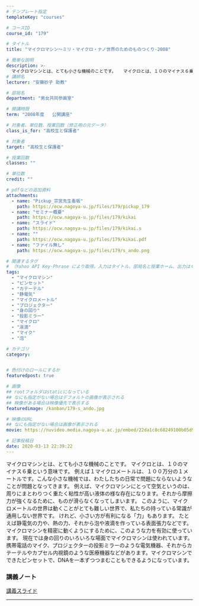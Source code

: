 ```yaml
---
# テンプレート指定
templateKey: "courses"

# コースID
course_id: "179"

# タイトル
title: "マイクロマシン〜ミリ・マイクロ・ナノ世界のためのものつくり-2008"

# 簡単な説明
description: >-
  マイクロマシンとは、とても小さな機械のことです。 　マイクロとは、１０のマイナス６乗という意味です。  　例えば１マイクロメートルは、１００万分の１メートルです。こんな小さな機械では、わたしたちの日常で問題にならないようなことが問題となってきます。 　例えば、マイクロマシンにとって空気というのは、周りにまとわりつく重たく粘性が高い液体の様な存在になります。それから摩擦力が強くなるために ....
# 講師名
lecturer: "安藤妙子 助教"

# 部局名
department: "男女共同参画室"

# 開講時限
term: "2008年度	公開講座"

# 対象者、単位数、授業回数（修正用の元データ）
class_is_for: "高校生と保護者"

# 対象者
target: "高校生と保護者"

# 授業回数
classes: ""

# 単位数
credit: ""

# pdfなどの追加資料
attachments:
  - name: "Pickup_宗宮先生看板" 
    path: https://ocw.nagoya-u.jp/files/179/pickup_179
  - name: "セミナー概要" 
    path: https://ocw.nagoya-u.jp/files/179/kikai
  - name: "スライド" 
    path: https://ocw.nagoya-u.jp/files/179/kikai.s
  - name: "" 
    path: https://ocw.nagoya-u.jp/files/179/kikai.pdf
  - name: "ファイル無し" 
    path: https://ocw.nagoya-u.jp/files/179/s_ando.png

# 関連するタグ
# （Yahoo API Key-Phrase により取得。入力はタイトル、部局名と授業ホーム、出力はキーフレーズ（tags））
tags:
  - "マイクロマシン"
  - "ピンセット"
  - "カテーテル"
  - "静電気"
  - "マイクロメートル"
  - "プロジェクター"
  - "身の回り"
  - "投影ミラー"
  - "マイクロ"
  - "液滴"
  - "マイク"
  - "泡"

# カテゴリ
category:


# 色付けのロールにするか
featuredpost: true

# 画像
## rootフォルダはstaticになっている
## なにも指定がない場合はデフォルトの画像が表示される
## 映像がある場合は映像優先で表示する
featuredimage: /kanban/179-s_ando.jpg

# 映像のURL
## なにも指定がない場合は画像が表示される
movie: https://nuvideo.media.nagoya-u.ac.jp/embed/22da1c8c68249100b05d9c602ed8664117c2927e

# 記事投稿日
date: 2020-03-13 22:39:22
---
```


マイクロマシンとは、とても小さな機械のことです。 マイクロとは、１０のマイナス６乗という意味です。 例えば１マイクロメートルは、１００万分の１メートルです。こんな小さな機械では、わたしたちの日常で問題にならないようなことが問題となってきます。  例えば、マイクロマシンにとって空気というのは、周りにまとわりつく重たく粘性が高い液体の様な存在になります。それから摩擦力が強くなるために、ものが滑らなくなってしまいます。  このように、マイクロメートルの世界は動くことがとても難しい世界で、私たちの持っている常識が通用しない世界です。  けれど、小さい方が有利になる「力」もあります。 たとえば静電気の力や、熱の力、それから泡や液滴を作っている表面張力などです。マイクロマシンを精密に動くようにするために、このような力を有効に使っています。  現在では身の回りのいろいろな場面でマイクロマシンは使われています。 携帯電話のマイク、プロジェクターの投影ミラーのような電気機器、それからカテーテルやカプセル内視鏡のような医療機器などがあります。マイクロマシンでできたピンセットで、DNAを一本ずつつまむこともできるようになっています。














### 講義ノート

[講義スライド](https://ocw.nagoya-u.jp/files/179/kikai.pdf) 













-----